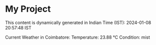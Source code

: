 # My Project

This content is dynamically generated in Indian Time (IST): 2024-01-08 20:57:48 IST


Current Weather in Coimbatore:
Temperature: 23.88 °C
Condition: mist

